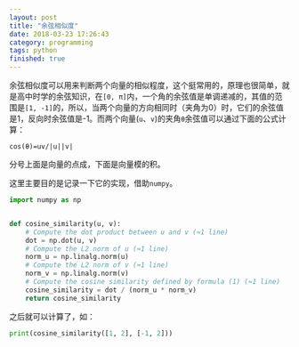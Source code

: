 ```yaml
---
layout: post
title: "余弦相似度"
date: 2018-03-23 17:26:43
category: programming
tags: python
finished: true
---
```


余弦相似度可以用来判断两个向量的相似程度，这个挺常用的，原理也很简单，就是高中时学的余弦知识，在`[0, π]`内，一个角的余弦值是单调递减的，其值的范围是`[1, -1]`的，所以，当两个向量的方向相同时（夹角为0）时，它们的余弦值是1，反向时余弦值是-1。而两个向量(`u`、`v`)的夹角`θ`余弦值可以通过下面的公式计算：

`cos(θ)=uv/|u||v|`

分号上面是向量的点成，下面是向量模的积。

这里主要目的是记录一下它的实现，借助`numpy`。

```python
import numpy as np


def cosine_similarity(u, v):
    # Compute the dot product between u and v (≈1 line)
    dot = np.dot(u, v)
    # Compute the L2 norm of u (≈1 line)
    norm_u = np.linalg.norm(u)
    # Compute the L2 norm of v (≈1 line)
    norm_v = np.linalg.norm(v)
    # Compute the cosine similarity defined by formula (1) (≈1 line)
    cosine_similarity = dot / (norm_u * norm_v)
    return cosine_similarity
```

之后就可以计算了，如：

```python
print(cosine_similarity([1, 2], [-1, 2]))
```
